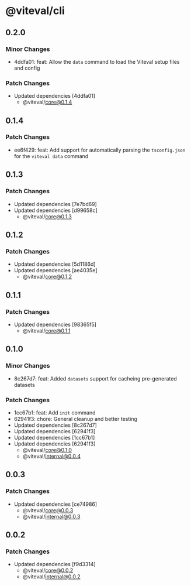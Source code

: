 # @viteval/cli

## 0.2.0

### Minor Changes

- 4ddfa01: feat: Allow the `data` command to load the Viteval setup files and config

### Patch Changes

- Updated dependencies [4ddfa01]
  - @viteval/core@0.1.4

## 0.1.4

### Patch Changes

- ee6f429: feat: Add support for automatically parsing the `tsconfig.json` for the `viteval data` command

## 0.1.3

### Patch Changes

- Updated dependencies [7e7bd69]
- Updated dependencies [d99658c]
  - @viteval/core@0.1.3

## 0.1.2

### Patch Changes

- Updated dependencies [5d1186d]
- Updated dependencies [ae4035e]
  - @viteval/core@0.1.2

## 0.1.1

### Patch Changes

- Updated dependencies [98365f5]
  - @viteval/core@0.1.1

## 0.1.0

### Minor Changes

- 8c267d7: feat: Added `datasets` support for cacheing pre-generated datasets

### Patch Changes

- 1cc67b1: feat: Add `init` command
- 62941f3: chore: General cleanup and better testing
- Updated dependencies [8c267d7]
- Updated dependencies [62941f3]
- Updated dependencies [1cc67b1]
- Updated dependencies [62941f3]
  - @viteval/core@0.1.0
  - @viteval/internal@0.0.4

## 0.0.3

### Patch Changes

- Updated dependencies [ce74986]
  - @viteval/core@0.0.3
  - @viteval/internal@0.0.3

## 0.0.2

### Patch Changes

- Updated dependencies [f9d3314]
  - @viteval/core@0.0.2
  - @viteval/internal@0.0.2
